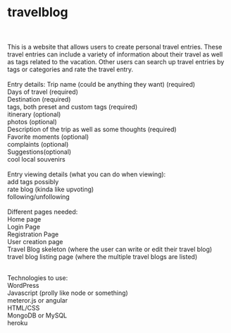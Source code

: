 # travelblog
 <br /> <br />
This is a website that allows users to create personal travel entries. These travel entries can include a variety of information about their travel as well as tags related to the vacation. Other users can search up travel entries by tags or categories and rate the travel entry.  <br />
 <br />
Entry details: 
Trip name (could be anything they want) (required)  <br />
Days of travel (required) <br />
Destination (required) <br />
tags, both preset and custom tags (required) <br />
itinerary (optional) <br />
photos (optional) <br />
Description of the trip as well as some thoughts (required) <br />
Favorite moments (optional) <br />
complaints (optional) <br />
Suggestions(optional) <br />
cool local souvenirs <br />
 <br />
Entry viewing details (what you can do when viewing): <br />
add tags possibly <br />
rate blog (kinda like upvoting) <br />
following/unfollowing <br />
 <br />
Different pages needed: <br />
Home page <br />
Login Page <br />
Registration Page <br />
User creation page <br />
Travel Blog skeleton (where the user can write or edit their travel blog) <br />
travel blog listing page (where the multiple travel blogs are listed) <br />

 <br /> 
Technologies to use: <br />
WordPress <br />
Javascript (prolly like node or something) <br />
meteror.js or angular <br />
HTML/CSS <br />
MongoDB or MySQL<br />
heroku <br/>

